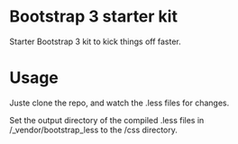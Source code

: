 Bootstrap 3 starter kit
========================

Starter Bootstrap 3 kit to kick things off faster.

Usage
========================

Juste clone the repo, and watch the .less files for changes.

Set the output directory of the compiled .less files in /_vendor/bootstrap_less to the /css directory.
